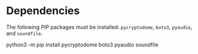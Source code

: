 # Dependencies

The following PIP packages must be installed: `pycryptodome`, `boto3`, `pyaudio`, and `soundfile`.

python3 -m pip install pycryptodome boto3 pyaudio soundfile

